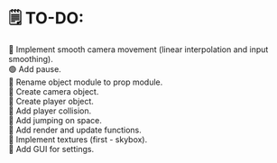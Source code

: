 # 🗒️ TO-DO:
🔴 Implement smooth camera movement (linear interpolation and input smoothing).\
🟢 Add pause.\
🔴 Rename object module to prop module.\
🔴 Create camera object.\
🔴 Create player object.\
🔴 Add player collision.\
🔴 Add jumping on space.\
🔴 Add render and update functions.\
🔴 Implement textures (first - skybox).\
🔴 Add GUI for settings.
